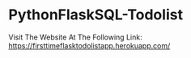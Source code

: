 ﻿# PythonFlaskSQL-Todolist

Visit The Website At The Following Link:  
  https://firsttimeflasktodolistapp.herokuapp.com/
